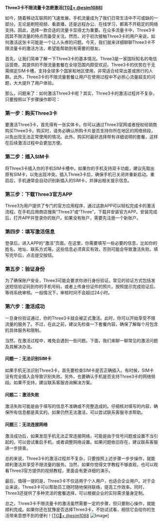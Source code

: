 **Three3卡不限流量卡怎麽激活[[TG💪+ @esim1088](https://t.me/s/esim1088)]**

如今，随着移动互联网的飞速发展，手机流量成为了我们日常生活中不可或缺的一部分。无论是刷短视频、看直播，还是远程办公、在线学习，都离不开稳定的网络支持。因此，选择一款合适的流量卡显得尤为重要。在众多流量卡中，Three3卡因其不限流量的特点而备受关注。然而，对于初次接触Three3卡的用户来说，如何激活这张卡可能是一个让人头疼的问题。今天，我们就来详细聊聊Three3卡不限流量卡的激活方法，希望能帮助到有需要的朋友。

首先，让我们简单了解一下Three3卡的基本情况。Three3是一家国际知名的电信运营商，其提供的不限流量套餐在全球范围内颇受欢迎。Three3卡的优势在于无需绑定SIM卡槽，支持全球多个国家和地区使用，非常适合经常出差或旅行的人群。此外，Three3卡的不限流量套餐让用户在使用过程中不必担心流量超支的问题，大大提升了用户体验。

那么，问题来了：如何激活Three3卡呢？其实，Three3卡的激活过程并不复杂，只要按照以下步骤操作即可：

### 第一步：购买Three3卡

要激活Three3卡，首先得有一张实体卡。你可以通过Three3官网或者授权经销商购买Three3卡。购买时，请务必确认所购卡片是否支持你所在地区的网络频段，以免出现无法正常使用的情况。此外，购买时最好选择带有详细说明的套餐，这样在后续激活过程中会更加方便。

### 第二步：插入SIM卡

将Three3卡插入你的手机SIM卡槽中。如果你的手机支持双卡功能，建议先取出原有SIM卡，以免出现冲突。插入Three3卡后，确保手机已关闭并重新启动。重启后，手机通常会自动识别新插入的SIM卡，并弹出相关提示信息。

### 第三步：下载Three3官方APP

Three3为用户提供了专门的官方应用程序，通过这款APP可以轻松完成卡的激活流程。在手机应用商店搜索“Three3”或“Three”，下载并安装官方APP。安装完成后，打开APP并登录你的账户。如果没有账户，需要先注册一个新账户。

### 第四步：填写激活信息

登录后，进入APP的“激活”页面。在这里，你需要填写一些必要的信息，比如你的姓名、地址、联系方式等。这些信息必须真实有效，否则可能会导致激活失败。填写完毕后，点击提交按钮。

### 第五步：验证身份

为了确保账户安全，Three3可能会要求你进行身份验证。常见的验证方式包括发送短信验证码到你的手机号码，或者上传身份证件的照片。按照提示完成验证后，等待系统审核。一般情况下，审核时间不会超过24小时。

### 第六步：激活成功

一旦身份验证通过，你的Three3卡就会被正式激活。此时，你可以开始享受不限流量的服务了。不过，在此之前，建议先检查一下套餐内容，确保了解每个月包含的具体服务和限制。

当然，在激活过程中，难免会遇到一些问题。下面，我们来聊一聊常见的激活问题及其解决办法。

#### 问题一：无法识别SIM卡

如果手机无法识别Three3卡，首先要检查SIM卡是否正确插入。有时候，SIM卡没有完全插入会导致识别失败。另外，也要确认手机是否支持Three3卡的网络频段。如果不支持，建议联系客服咨询解决方案。

#### 问题二：激活失败

激活失败可能是由于填写的信息不准确或不完整造成的。仔细核对填写的内容，确保所有信息都是真实的。如果仍然无法激活，可以尝试联系客服寻求帮助。

#### 问题三：无法连接网络

激活成功后，如果发现手机无法正常连接网络，可能是由于信号问题或设置不当引起的。可以尝试重启手机，或者调整网络设置。如果问题依旧存在，建议联系客服进一步排查。

总的来说，Three3卡的激活过程并不复杂，只要按照上述步骤一步步操作，就能顺利激活并享受不限流量的服务。当然，如果你觉得文字教程不够直观，也可以观看Three3官方提供的视频教程，里面会有更详细的演示。

最后，值得一提的是，Three3卡不仅适用于个人用户，也适合企业用户。对于企业来说，Three3卡可以帮助员工随时随地保持联络，提高工作效率。同时，Three3还提供了多种灵活的套餐选择，可以根据企业的实际需求量身定制。

总之，Three3卡不限流量卡的激活虽然需要一定的步骤，但只要耐心操作，就能顺利完成。如果你还在犹豫是否选择Three3卡，不妨试试看，相信它会给你的生活带来意想不到的便利！[[TG💪+ @esim1088](https://t.me/s/esim1088) ![Image](https://i.postimg.cc/4NQfJmqS/Snipaste-2025-05-13-00-14-12.png)]
